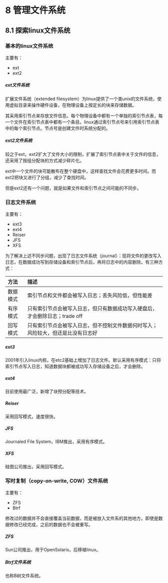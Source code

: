 # 8 管理文件系统

## 8.1 探索linux文件系统

### 基本的linux文件系统

主要有：

- ext
- ext2

##### ext文件系统

扩展文件系统（extended filesystem）为linux提供了一个类unix的文件系统，使用虚拟目录来操作硬件设备，在物理设备上按定长的块来存储数据。

其采用索引节点来存放文件信息。每个物理设备中都有一个单独的索引节点表，每一个文件在索引节点表中都有一个条目。linux通过索引节点号来引用索引节点表中的每个索引节点。节点号是创建文件时系统分配的。

##### ext2文件系统

较之于ext，ext2扩大了文件大小的限制，扩展了索引节点表中关于文件的信息，还采用了按组分配块的方式减少碎片化。

ext中一个文件的块可能散布在整个硬盘中，这样查找文件会花费更多时间。而ext2把块又进行了分组，减少了查找时间。

但是ext2还有一个问题，就是如果文件和索引节点之间可能的不同步。

### 日志文件系统

主要有：

- ext3
- ext4
- Reiser
- JFS
- XFS

为了解决上述不同步问题，出现了日志文件系统（journal）：现将文件的更改写入日志，在数据成功写到存储设备和索引节点后，再将日志中的内容删除。有三种方式：

| 方法   | 描述                                         |
| :--- | :----------------------------------------- |
| 数据模式 | 索引节点和文件都会被写入日志；丢失风险低，但性能差                  |
| 有序模式 | 只有索引节点会被写入日志，但只有数据成功写入硬盘后，才会删除日志；trade off |
| 回写模式 | 只有索引节点会被写入日志，但不控制文件数据何时写入；风险较大，但还是比没有日志好   |

##### ext3

2001年引入linux内核，在etc2基础上增加了日志文件。默认采用有序模式：只将索引节点写入日志，知道数据块都被成功写入存储设备之后，才会删除。

##### ext4

目前使用最广泛，新增了块预分配等技术。

##### Reiser

采用回写模式，速度很快。

##### JFS

Journaled File System，IBM推出，采用有序模式。

##### XFS

硅图公司推出，采用回写模式。

### 写时复制（copy-on-write, COW）文件系统

主要有：

- ZFS
- Btrf

修改过的数据并不会直接覆盖当前数据，而是被放入文件系的其他地方。即使是数据修改已经完成，之前的数据也不会被重写。

##### ZFS

Sun公司推出，用于OpenSolaris，后移植linux。

##### Btrf文件系统

也称B树文件系统。

